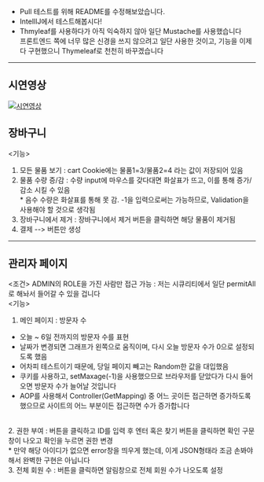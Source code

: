* Pull 테스트를 위해 README를 수정해보았습니다.
* IntellIJ에서 테스트해봅시다!
* Thmyleaf를 사용하다가 아직 익숙하지 않아 일단 Mustache를 사용했습니다<br>
  프론트엔드 쪽에 너무 많은 신경을 쓰지 않으려고 일단 사용한 것이고, 기능을 이제 다 구현했으니 Thymeleaf로 천천히 바꾸겠습니다
- - -
## 시연영상
[![시연영상](https://img.youtube.com/vi/YiBDo5mq0CQ/0.jpg)](https://youtu.be/UYdviTdyQhY?t=0s)

## 장바구니

<기능><br>
1. 모든 물품 보기 : cart Cookie에는 물품1=3/물품2=4 라는 값이 저장되어 있음
2. 물품 수량 증/감 : 수량 input에 마우스를 갖다대면 화살표가 뜨고, 이를 통해 증가/감소 시킬 수 있음
<br>* 음수 수량은 화살표를 통해 못 감. -1을 입력으로써는 가능하므로, Validation을 사용해야 할 것으로 생각됨
3. 장바구니에서 제거 : 장바구니에서 제거 버튼을 클릭하면 해당 물품이 제거됨
4. 결제 --> 버튼만 생성

- - -
## 관리자 페이지

<조건>
ADMIN의 ROLE을 가진 사람만 접근 가능 : 저는 시큐리티에서 일단 permitAll로 해놔서 들어갈 수 있을 겁니다
<br>
<기능><br>
1. 메인 페이지 : 방문자 수<br>
* 오늘 ~ 6일 전까지의 방문자 수를 표현<br>
* 날짜가 변경되면 그래프가 왼쪽으로 움직이며, 다시 오늘 방문자 수가 0으로 설정되도록 했음<br>
* 어차피 테스트이기 때문에, 당일 페이지 빼고는 Random한 값을 대입했음<br>
* 쿠키를 사용하고, setMaxage(-1)을 사용했으므로 브라우저를 닫았다가 다시 들어오면 방문자 수가 늘어날 것입니다<br>
* AOP를 사용해서 Controller(GetMapping) 중 어느 곳이든 접근하면 증가하도록 했으므로 사이트의 어느 부분이든 접근하면 수가 증가합니다
<br>
2. 권한 부여 : 버튼을 클릭하고 ID를 입력 후 엔터 혹은 찾기 버튼을 클릭하면 확인 구문창이 나오고 확인을 누르면 권한 변경<br>
* 만약 해당 아이디가 없으면 error창을 띄우게 했는데, 이게 JSON형태라 조금 손봐야해서 완벽한 구현은 아닙니다
<br>
3. 전체 회원 수 : 버튼을 클릭하면 알림창으로 전체 회원 수가 나오도록 설정
